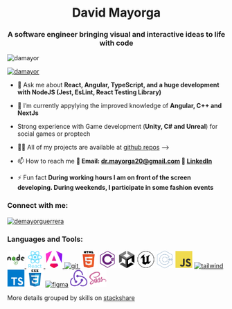 ﻿<h1 align="center">David Mayorga</h1>
<h3 align="center">A software engineer bringing visual and interactive ideas to life with code</h3>

<p align="left"> <img src="https://komarev.com/ghpvc/?username=damayor&label=Profile%20views&color=0e75b6&style=flat" alt="damayor" /> </p>

<p align="left"> <a href="https://github.com/ryo-ma/github-profile-trophy"><img src="https://github-profile-trophy.vercel.app/?username=damayor" alt="damayor" /></a> </p>

- 💬 Ask me about **React, Angular, TypeScript, and a huge development with NodeJS (Jest, EsLint, React Testing Library)**

- 🌱 I’m currently appylying the improved knowledge of **Angular, C++ and NextJs**

- Strong experience with Game development (**Unity, C# and Unreal**) for social games or proptech

- 👨‍💻 All of my projects are available at [github repos](https://github.com/damayor?tab=repositories) -->

- 📫 How to reach me **📧 Email: dr.mayorga20@gmail.com 💼 [LinkedIn](https://www.linkedin.com/in/demayorgaherrera/)**

- ⚡ Fun fact **During working hours I am on front of the screen developing. During weekends, I participate in some fashion events**

<h3 align="left">Connect with me:</h3>
<p align="left">
<a href="https://www.linkedin.com/in/demayorgaherrera/" target="blank"><img align="center" src="https://raw.githubusercontent.com/rahuldkjain/github-profile-readme-generator/master/src/images/icons/Social/linked-in-alt.svg" alt="demayorguerrera" height="30" width="40" /></a>
</p>

<h3 align="left">Languages and Tools:</h3>
<p align="left"> 
<a href="https://nodejs.org" target="_blank" rel="noreferrer"> <img src="https://raw.githubusercontent.com/devicons/devicon/master/icons/nodejs/nodejs-original-wordmark.svg" alt="nodejs" width="40" height="40"/> </a><a href="https://reactjs.org/" target="_blank" rel="noreferrer"> <img src="https://raw.githubusercontent.com/devicons/devicon/master/icons/react/react-original-wordmark.svg" alt="react" width="40" height="40"/></a><a href="https://reactjs.org/" target="_blank" rel="noreferrer"> <img src="https://github.com/devicons/devicon/blob/master/icons/angular/angular-original.svg" alt="angular" width="40" height="40"/> </a> <a href="https://git-scm.com/" target="_blank" rel="noreferrer"> <img src="https://www.vectorlogo.zone/logos/git-scm/git-scm-icon.svg" alt="git" width="40" height="40"/> </a> 
<a href="https://www.w3.org/html/" target="_blank" rel="noreferrer"> <img src="https://raw.githubusercontent.com/devicons/devicon/master/icons/html5/html5-original-wordmark.svg" alt="html5" width="40" height="40"/></a>
<a href="/" target="_blank" rel="noreferrer"><img src="https://github.com/devicons/devicon/blob/master/icons/csharp/csharp-line.svg" alt="html5" width="40" height="40"/></a>
<a href="/" target="_blank" rel="noreferrer"><img src="https://github.com/devicons/devicon/blob/master/icons/unity/unity-original.svg" alt="html5" width="40" height="40"/></a>
<a href="/" target="_blank" rel="noreferrer"><img src="https://github.com/devicons/devicon/blob/master/icons/unrealengine/unrealengine-original.svg" alt="html5" width="40" height="40"/></a>
<a href="/" target="_blank" rel="noreferrer"><img src="https://github.com/devicons/devicon/blob/master/icons/cplusplus/cplusplus-line.svg" alt="html5" width="40" height="40"/></a>
<a href="https://developer.mozilla.org/en-US/docs/Web/JavaScript" target="_blank" rel="noreferrer"> <img src="https://raw.githubusercontent.com/devicons/devicon/master/icons/javascript/javascript-original.svg" alt="javascript" width="40" height="40"/></a> 
<a href="https://tailwindcss.com/" target="_blank" rel="noreferrer"> <img src="https://www.vectorlogo.zone/logos/tailwindcss/tailwindcss-icon.svg" alt="tailwind" width="40" height="40"/> </a> 
<a href="https://www.typescriptlang.org/" target="_blank" rel="noreferrer"><img src="https://raw.githubusercontent.com/devicons/devicon/master/icons/typescript/typescript-original.svg" alt="typescript" width="40" height="40"/></a>
<a href="https://www.w3schools.com/css/" target="_blank" rel="noreferrer"><img src="https://raw.githubusercontent.com/devicons/devicon/master/icons/css3/css3-original-wordmark.svg" alt="css3" width="40" height="40"/></a>
<a href="https://www.figma.com/" target="_blank" rel="noreferrer"><img src="https://www.vectorlogo.zone/logos/figma/figma-icon.svg" alt="figma" width="40" height="40"/></a> 
<a href="https://redux.js.org" target="_blank" rel="noreferrer"><img src="https://raw.githubusercontent.com/devicons/devicon/master/icons/redux/redux-original.svg" alt="redux" width="40" height="40"/></a> 
<a href="https://sass-lang.com" target="_blank" rel="noreferrer"><img src="https://raw.githubusercontent.com/devicons/devicon/master/icons/sass/sass-original.svg" alt="sass" width="40" height="40"/></a>
</p>
<p>More details grouped by skills on <a href="https://stackshare.io/damayor/software-engineer">stackshare</a></p>
